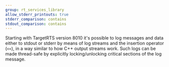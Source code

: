 ```yaml
---
group: rt_services_library
allow_stderr_printouts: true
stderr_comparison: contains
stdout_comparison: contains
---
```

Starting with TargetRTS version 8010 it's possible to log messages and data either to stdout or stderr by means of log streams and the insertion operator (`<<`), in a way similar to how C++ output streams work. Such logs can be made thread-safe by explicitly locking/unlocking critical sections of the log message.